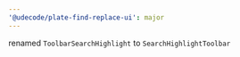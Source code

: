 ```yaml
---
'@udecode/plate-find-replace-ui': major
---
```


renamed `ToolbarSearchHighlight` to `SearchHighlightToolbar`

